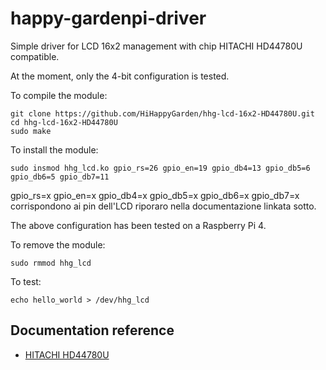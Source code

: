 # happy-gardenpi-driver
Simple driver for LCD 16x2 management with chip HITACHI HD44780U compatible.  

At the moment, only the 4-bit configuration is tested.  

To compile the module:
```
git clone https://github.com/HiHappyGarden/hhg-lcd-16x2-HD44780U.git
cd hhg-lcd-16x2-HD44780U
sudo make
```

To install the module:
```
sudo insmod hhg_lcd.ko gpio_rs=26 gpio_en=19 gpio_db4=13 gpio_db5=6 gpio_db6=5 gpio_db7=11
```
gpio_rs=x gpio_en=x gpio_db4=x gpio_db5=x gpio_db6=x gpio_db7=x corrispondono ai pin dell'LCD riporaro nella documentazione linkata sotto.  

The above configuration has been tested on a Raspberry Pi 4.  

To remove the module:
```
sudo rmmod hhg_lcd
```
To test:
```
echo hello_world > /dev/hhg_lcd
```

## Documentation reference
 * [HITACHI HD44780U](https://www.sparkfun.com/datasheets/LCD/HD44780.pdf)

